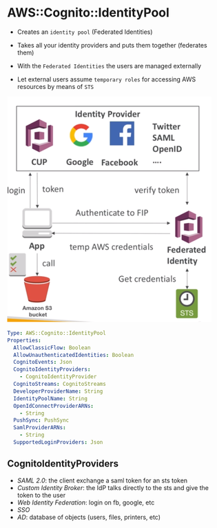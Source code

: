 # AWS::Cognito::IdentityPool

- Creates an `identity pool` (Federated Identities)
- Takes all your identity providers and puts them together (federates them)
- With the `Federated Identities` the users are managed externally

- Let external users assume `temporary roles` for accessing AWS resources by means of `STS`

![Federated Identity Pools](../../../images/federated-identity-pools.png)

```yaml
Type: AWS::Cognito::IdentityPool
Properties:
  AllowClassicFlow: Boolean
  AllowUnauthenticatedIdentities: Boolean
  CognitoEvents: Json
  CognitoIdentityProviders:
    - CognitoIdentityProvider
  CognitoStreams: CognitoStreams
  DeveloperProviderName: String
  IdentityPoolName: String
  OpenIdConnectProviderARNs:
    - String
  PushSync: PushSync
  SamlProviderARNs:
    - String
  SupportedLoginProviders: Json
```

## CognitoIdentityProviders

- _SAML 2.0_: the client exchange a saml token for an sts token
- _Custom Identity Broker_: the IdP talks directly to the sts and give the token to the user
- _Web Identity Federation_: login on fb, google, etc
- _SSO_
- _AD_: database of objects (users, files, printers, etc)
